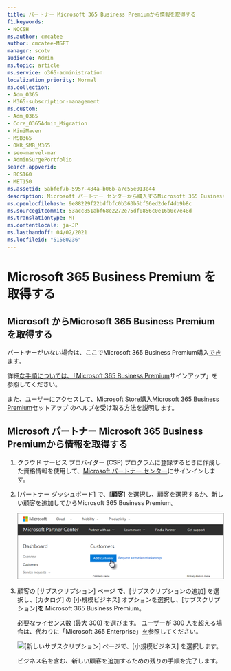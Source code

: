 ```yaml
---
title: パートナー Microsoft 365 Business Premiumから情報を取得する
f1.keywords:
- NOCSH
ms.author: cmcatee
author: cmcatee-MSFT
manager: scotv
audience: Admin
ms.topic: article
ms.service: o365-administration
localization_priority: Normal
ms.collection:
- Adm_O365
- M365-subscription-management
ms.custom:
- Adm_O365
- Core_O365Admin_Migration
- MiniMaven
- MSB365
- OKR_SMB_M365
- seo-marvel-mar
- AdminSurgePortfolio
search.appverid:
- BCS160
- MET150
ms.assetid: 5abfef7b-5957-484a-b06b-a7c55e013e44
description: Microsoft パートナー センターから購入するMicrosoft 365 Business Premium手順と手順に従って購入する方法について説明します。
ms.openlocfilehash: 9e88229f22bdfbfc0b363b5bf56ed2def4db9b8c
ms.sourcegitcommit: 53acc851abf68e2272e75df0856c0e16b0c7e48d
ms.translationtype: MT
ms.contentlocale: ja-JP
ms.lasthandoff: 04/02/2021
ms.locfileid: "51580236"
---
```

# <a name="get-microsoft-365-business-premium"></a>Microsoft 365 Business Premium を取得する

## <a name="get-microsoft-365-business-premium-from-microsoft"></a>Microsoft からMicrosoft 365 Business Premiumを取得する

パートナーがいない場合は、ここでMicrosoft 365 Business Premium購入[できます](https://www.microsoft.com/en-US/microsoft-365/business)。

詳細[な手順については、「Microsoft 365 Business Premium](sign-up.md)サインアップ」を参照してください。

また、ユーザーにアクセスして、Microsoft Store[購入Microsoft 365 Business Premium](https://www.microsoft.com/en-us/store/locations/find-a-store?icid=en_US_Store_UH_FAS)セットアップ のヘルプを受け取る方法を説明します。
  
## <a name="get-microsoft-365-business-premium-from-microsoft-partner-center"></a>Microsoft パートナー Microsoft 365 Business Premiumから情報を取得する

1. クラウド サービス プロバイダー (CSP) プログラムに登録するときに作成した資格情報を使用して、[Microsoft パートナー センター](https://go.microsoft.com/fwlink/p/?linkid=849910)にサインインします。 
    
2. [パートナー ダッシュボード] で、[**顧客**] を選択し、顧客を選択するか、新しい顧客を追加してからMicrosoft 365 Business Premium。
    
    ![Microsoft パートナー センターで、顧客を追加します。](../media/ec807d07-bbd2-411f-8fe1-c644cf9a3882.png)
  
3. 顧客の [サブスクリプション] ページ **で**、[サブスクリプションの追加] を選択し、[カタログ] の [小規模ビジネス] オプションを選択し、[サブスクリプション]**を** Microsoft 365 Business Premium。 
    
    必要なライセンス数 (最大 300) を選びます。 ユーザーが 300 人を超える場合は、代わりに「Microsoft 365 Enterprise」[を](../enterprise/index.yml)参照してください。 
    
    ![[新しいサブスクリプション] ページで、[小規模ビジネス] を選択します。](../media/52d99e89-2175-4974-84bb-dd626048541b.png)
  
    ビジネス名を含む、新しい顧客を追加するための残りの手順を完了します。
